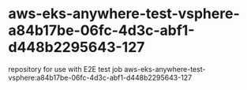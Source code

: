 # aws-eks-anywhere-test-vsphere-a84b17be-06fc-4d3c-abf1-d448b2295643-127
repository for use with E2E test job aws-eks-anywhere-test-vsphere:a84b17be-06fc-4d3c-abf1-d448b2295643-127
